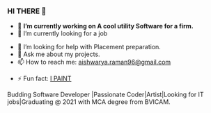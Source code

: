 ### HI THERE 👋

<!--
**CodeOctal/CodeOctal** is a ✨ _special_ ✨ repository because its `README.md` (this file) appears on your GitHub profile.

Here are some ideas to get you started:
-->
- 🔭 **I’m currently working on A cool utility Software for a firm.**
- 🌱 I’m currently looking for a job
<!-- 👯 I’m looking to collaborate on ... -->
- 🤔 I’m looking for help with Placement preparation.
- 💬 Ask me about my projects.
- 📫 How to reach me: aishwarya.raman96@gmail.com
<!-- - 😄 Pronouns: ... -->
- ⚡ Fun fact: [I PAINT](http://handcraftedcreations.me/artist/) 

Budding Software Developer |Passionate Coder|Artist|Looking for IT jobs|Graduating @ 2021 with MCA degree from BVICAM.


